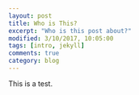 ```yaml
---
layout: post
title: Who is This?
excerpt: "Who is this post about?"
modified: 3/10/2017, 10:05:00
tags: [intro, jekyll]
comments: true
category: blog
---
```


This is a test.
